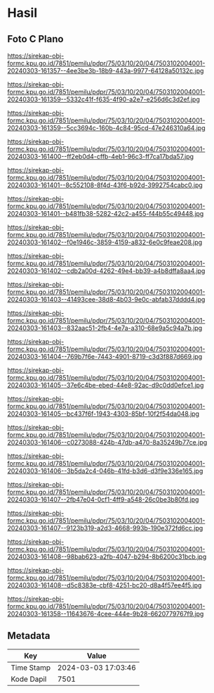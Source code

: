 # Hasil

## Foto C Plano

https://sirekap-obj-formc.kpu.go.id/7851/pemilu/pdpr/75/03/10/20/04/7503102004001-20240303-161357--4ee3be3b-18b9-443a-9977-64128a50132c.jpg

https://sirekap-obj-formc.kpu.go.id/7851/pemilu/pdpr/75/03/10/20/04/7503102004001-20240303-161359--5332c41f-f635-4f90-a2e7-e256d6c3d2ef.jpg

https://sirekap-obj-formc.kpu.go.id/7851/pemilu/pdpr/75/03/10/20/04/7503102004001-20240303-161359--5cc3694c-160b-4c84-95cd-47e246310a64.jpg

https://sirekap-obj-formc.kpu.go.id/7851/pemilu/pdpr/75/03/10/20/04/7503102004001-20240303-161400--ff2eb0d4-cffb-4eb1-96c3-ff7ca17bda57.jpg

https://sirekap-obj-formc.kpu.go.id/7851/pemilu/pdpr/75/03/10/20/04/7503102004001-20240303-161401--8c552108-8f4d-43f6-b92d-3992754cabc0.jpg

https://sirekap-obj-formc.kpu.go.id/7851/pemilu/pdpr/75/03/10/20/04/7503102004001-20240303-161401--b481fb38-5282-42c2-a455-f44b55c49448.jpg

https://sirekap-obj-formc.kpu.go.id/7851/pemilu/pdpr/75/03/10/20/04/7503102004001-20240303-161402--f0e1946c-3859-4159-a832-6e0c9feae208.jpg

https://sirekap-obj-formc.kpu.go.id/7851/pemilu/pdpr/75/03/10/20/04/7503102004001-20240303-161402--cdb2a00d-4262-49e4-bb39-a4b8dffa8aa4.jpg

https://sirekap-obj-formc.kpu.go.id/7851/pemilu/pdpr/75/03/10/20/04/7503102004001-20240303-161403--41493cee-38d8-4b03-9e0c-abfab37dddd4.jpg

https://sirekap-obj-formc.kpu.go.id/7851/pemilu/pdpr/75/03/10/20/04/7503102004001-20240303-161403--832aac51-2fb4-4e7a-a310-68e9a5c94a7b.jpg

https://sirekap-obj-formc.kpu.go.id/7851/pemilu/pdpr/75/03/10/20/04/7503102004001-20240303-161404--769b7f6e-7443-4901-8719-c3d3f887d669.jpg

https://sirekap-obj-formc.kpu.go.id/7851/pemilu/pdpr/75/03/10/20/04/7503102004001-20240303-161405--37e6c4be-ebed-44e8-92ac-d9c0dd0efce1.jpg

https://sirekap-obj-formc.kpu.go.id/7851/pemilu/pdpr/75/03/10/20/04/7503102004001-20240303-161405--bc437f6f-1943-4303-85bf-10f2f54da048.jpg

https://sirekap-obj-formc.kpu.go.id/7851/pemilu/pdpr/75/03/10/20/04/7503102004001-20240303-161406--c0273088-424b-47db-a470-8a35249b77ce.jpg

https://sirekap-obj-formc.kpu.go.id/7851/pemilu/pdpr/75/03/10/20/04/7503102004001-20240303-161406--3b5da2c4-046b-41fd-b3d6-d3f9e336e165.jpg

https://sirekap-obj-formc.kpu.go.id/7851/pemilu/pdpr/75/03/10/20/04/7503102004001-20240303-161407--2fb47e04-0cf1-4ff9-a548-26c0be3b80fd.jpg

https://sirekap-obj-formc.kpu.go.id/7851/pemilu/pdpr/75/03/10/20/04/7503102004001-20240303-161407--9123b319-a2d3-4668-993b-190e372fd6cc.jpg

https://sirekap-obj-formc.kpu.go.id/7851/pemilu/pdpr/75/03/10/20/04/7503102004001-20240303-161408--98bab623-a2fb-4047-b294-8b6200c31bcb.jpg

https://sirekap-obj-formc.kpu.go.id/7851/pemilu/pdpr/75/03/10/20/04/7503102004001-20240303-161408--d5c8383e-cbf8-4251-bc20-d8a4f57ee4f5.jpg

https://sirekap-obj-formc.kpu.go.id/7851/pemilu/pdpr/75/03/10/20/04/7503102004001-20240303-161358--11643676-4cee-444e-9b28-6620779767f9.jpg


## Metadata

| Key        | Value               |
| ---------- | ------------------- |
| Time Stamp | 2024-03-03 17:03:46 |
| Kode Dapil | 7501                |



